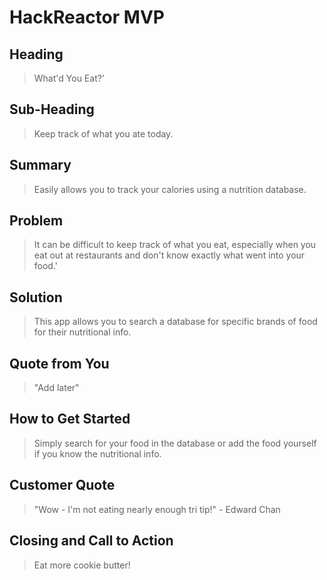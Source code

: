 # HackReactor MVP #

## Heading ##
  > What'd You Eat?'

## Sub-Heading ##
  > Keep track of what you ate today.

## Summary ##
  > Easily allows you to track your calories using a nutrition database.

## Problem ##
  > It can be difficult to keep track of what you eat, especially when you eat out at restaurants and don't know exactly what went into your food.'

## Solution ##
  > This app allows you to search a database for specific brands of food for their nutritional info. 

## Quote from You ##
  > "Add later"

## How to Get Started ##
  > Simply search for your food in the database or add the food yourself if you know the nutritional info.

## Customer Quote ##
  > "Wow - I'm not eating nearly enough tri tip!" - Edward Chan

## Closing and Call to Action ##
  > Eat more cookie butter!

